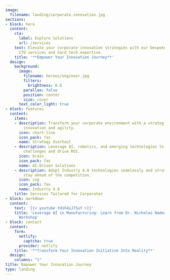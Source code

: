 ```yaml
---
image:
  filename: landing/corporate-innovation.jpg
sections:
- block: hero
  content:
    cta:
      label: Explore Solutions
      url: /services
    text: Elevate your corporate innovation strategies with our bespoke fractional
      CTO services and hard tech expertise.
    title: '**Empower Your Innovation Journey**'
  design:
    background:
      image:
        filename: heroes/engineer.jpg
        filters:
          brightness: 0.6
        parallax: false
        position: center
        size: cover
      text_color_light: true
- block: features
  content:
    items:
    - description: Transform your corporate environment with a strategic focus on
        innovation and agility.
      icon: chart-line
      icon_pack: fas
      name: Strategy Overhaul
    - description: Leverage AI, robotics, and emerging technologies to solve complex
        challenges and drive ROI.
      icon: brain
      icon_pack: fas
      name: AI-Driven Solutions
    - description: Adopt Industry 4.0 technologies seamlessly and strategically to
        stay ahead of the competition.
      icon: cog
      icon_pack: fas
      name: Industry 4.0
    title: Services Tailored for Corporates
- block: markdown
  content:
    text: '{{< youtube tH1h4uJ7SuY >}}'
    title: 'Leverage AI in Manufacturing: Learn from Dr. Nicholas Nadeau''s Innovation
      Workshop'
- block: contact
  content:
    form:
      netlify:
        captcha: true
      provider: netlify
    title: '**Transform Your Innovation Initiative Into Reality**'
  design:
    columns: "1"
title: Empower Your Innovation Journey
type: landing
---
```

